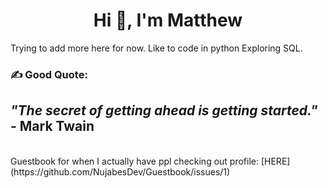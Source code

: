 <h1 align="center">Hi 👋, I'm Matthew</h1>
Trying to add more here for now.
Like to code in python
Exploring SQL.




### ✍️ Good Quote:
## *"The secret of getting ahead is getting started."* - **Mark Twain**

<br>
Guestbook for when I actually have ppl checking out profile: [HERE](https://github.com/NujabesDev/Guestbook/issues/1)
